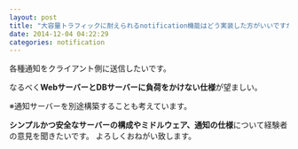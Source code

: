 ```yaml
---
layout: post
title: "大容量トラフィックに耐えられるnotification機能はどう実装した方がいいですか。"
date: 2014-12-04 04:22:29
categories: notification
---
```

<p>各種通知をクライアント側に送信したいです。</p>

<p>なるべく<strong>WebサーバーとDBサーバーに負荷をかけない仕様</strong>が望ましい。</p>

<p>※通知サーバーを別途構築することも考えています。</p>

<p><strong>シンプルかつ安全なサーバーの構成やミドルウェア、通知の仕様</strong>について経験者の意見を聞きたいです。
よろしくおねがい致します。</p>
